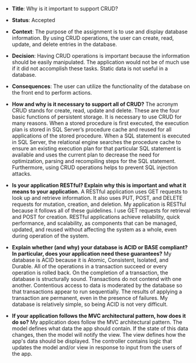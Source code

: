 * **Title**: Why is it important to support CRUD?

* **Status**: Accepted

* **Context**: The purpose of the assignment is to use and display database information. By using CRUD operations, the user can create, read, update, and delete entries in the database.

* **Decision**: Having CRUD operations is important because the information should be easily manipulated. The application would not be of much use if it did not accomplish these tasks. Static data is not useful in a database.

* **Consequences**: The user can utilize the functionality of the database on the front end to perform actions.

* **How and why is it necessary to support all of CRUD?**
The acronym CRUD stands for create, read, update and delete. These are the four basic functions of persistent storage. It is necessary to use CRUD for many reasons. When a stored procedure is first executed, the execution plan is stored in SQL Server’s procedure cache and reused for all applications of the stored procedure. When a SQL statement is executed in SQL Server, the relational engine searches the procedure cache to ensure an existing execution plan for that particular SQL statement is available and uses the current plan to decrease the need for optimization, parsing and recompiling steps for the SQL statement. Furthermore, using CRUD operations helps to prevent SQL injection attacks.

* **Is your application RESTful? Explain why this is important and what it means to your
application.**
A RESTful application uses GET requests to look up and retrieve information. It also uses PUT, POST, and DELETE requests for mutation, creation, and deletion. My application is RESTful because it follows all of these guidelines. I use GET requests for retrieval and POST for creation. RESTful applications achieve reliability, quick performance, and scalability, as components that can be managed, updated, and reused without affecting the system as a whole, even during operation of the system.

* **Explain whether (and why) your database is ACID or BASE compliant? In particular,
does your application need these guarantees?**
My database is ACID because it is Atomic, Consistent, Isolated, and Durable. All of the operations in a transaction succeed or every operation is rolled back. On the completion of a transaction, the database is structurally sound. Transactions do not contend with one another. Contentious access to data is moderated by the database so that transactions appear to run sequentially. The results of applying a transaction are permanent, even in the presence of failures. My database is relatively simple, so being ACID is not very difficult.

* **If your application follows the MVC architectural pattern, how does it do so?**
My application does follow the MVC architectural pattern. The model defines what data the app should contain. If the state of this data changes, then the model will notify the view. The view defines how the app's data should be displayed. The controller contains logic that updates the model and/or view in response to input from the users of the app.
